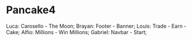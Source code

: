 # Pancake4

Luca: Carosello - The Moon;
Brayan: Footer - Banner;
Louis: Trade - Earn - Cake;
Alfio: Millions - Win Millions;
Gabriel: Navbar - Start;